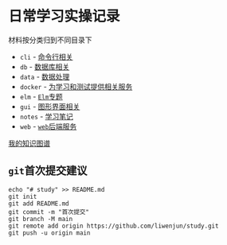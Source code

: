 # 日常学习实操记录

材料按分类归到不同目录下

- `cli`  - [命令行相关](./cli/README.md)
- `db` - [数据库相关](./db/README.md)
- `data` - [数据处理](./data/README.md)
- `docker` - [为学习和测试提供相关服务](./docker/README.md)
- `elm`  - [`Elm`专题](./elm/README.md)
- `gui` - [图形界面相关](./gui/README.md)
- `notes` - [学习笔记](./notes/README.md)
- `web` - [`web`后端服务](./web/README.md)



[我的知识图谱](./notes/my-knowledge-graph/src/home.md)



## `git`首次提交建议

```
echo "# study" >> README.md
git init
git add README.md
git commit -m "首次提交"
git branch -M main
git remote add origin https://github.com/liwenjun/study.git
git push -u origin main
```

